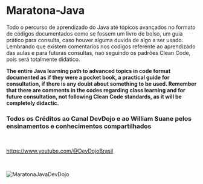 <h1>Maratona-Java</h1>

Todo o percurso de aprendizado do Java até tópicos avançados no formato de códigos documentados como se fossem um livro de bolso, um guia prático para consulta, caso houver alguma duvida de algo a ser usado.
Lembrando que existem comentarios nos codigos referente ao aprendizado das aulas e para futuras consultas, nao seguindo os padrões Clean Code, pois será totalmente didático.

<strong>The entire Java learning path to advanced topics in code format documented as if they were a pocket book, a practical guide for consultation, if there is any doubt about something to be used.
Remember that there are comments in the codes regarding class learning and for future consultation, not following Clean Code standards, as it will be completely didactic.</strong>

<h3>Todos os Créditos ao Canal DevDojo e ao William Suane pelos ensinamentos e conhecimentos compartilhados</h3>

<br>

https://www.youtube.com/@DevDojoBrasil

<br>



![MaratonaJavaDevDojo](https://github.com/user-attachments/assets/f024876b-37ca-49aa-95dd-3966503486b0)
